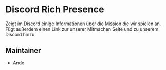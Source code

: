 # Discord Rich Presence

Zeigt im Discord einige Informationen über die Mission die wir spielen an. Fügt außerdem einen Link zur unserer Mitmachen Seite und zu unserem Discord hinzu.

## Maintainer

- Andx
